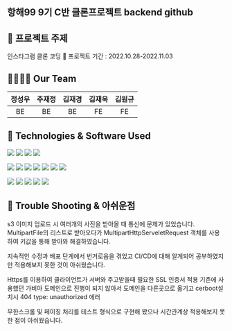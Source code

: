 ## 항해99 9기 C반 클론프로젝트 backend github 

## 🌻 프로젝트 주제
 인스타그램 클론 코딩
📅 프로젝트 기간 : 2022.10.28-2022.11.03

## 👨‍👩‍👧‍👦 Our Team 
|정성우|주재정|김재경|김재욱|김원규|
|:---:|:---:|:---:|:---:|:---:|
|BE|BE|BE|FE|FE|

## 📝 Technologies & Software Used

<img src="https://img.shields.io/badge/Spring-6DB33F?style=flat-square&logo=spring&logoColor=white"/>  <img src="https://img.shields.io/badge/SpringSecurity-6DB33F?style=flat-square&logo=SpringSecurity&logoColor=white"/>  <img src="https://img.shields.io/badge/SpringBoot-6DB33F?style=flat-square&logo=springboot&logoColor=white"/>   <img src="https://img.shields.io/badge/github-181717?style=flat-square&logo=github&logoColor=white"/>  

<img src="https://img.shields.io/badge/git-F05032?style=flat-square&logo=git&logoColor=white"/>  <img src="https://img.shields.io/badge/java-FF81F9?style=flat-square"/>  <img src="https://img.shields.io/badge/JSONWebToken-000000?style=flat-square&logo=JsonWebToken&logoColor=white"/>  <img src="https://img.shields.io/badge/Gradle-02303A?style=flat-square&logo=Gradle&logoColor=white"/>  <img src="https://img.shields.io/badge/IntelliJIDEA-000000?style=flat-square&logo=IntelliJIDEA&logoColor=white"/>  <img src="https://img.shields.io/badge/Postman-FF6C37?style=flat-square&logo=Postman&logoColor=white"/>  <img src="https://img.shields.io/badge/Notion-000000?style=flat-square&logo=Notion&logoColor=white"/>

<img src="https://img.shields.io/badge/AmazonS3-569A31?style=flat-square&logo=AmazonS3&logoColor=white"/>  <img src="https://img.shields.io/badge/AmazonEC2-FF9900?style=flat-square&logo=AmazonEC2&logoColor=white"/>  <img src="https://img.shields.io/badge/AmazonRDS-527FFF?style=flat-square&logo=AmazonRDS&logoColor=white"/>  <img src="https://img.shields.io/badge/MySQL-4479A1?style=flat-square&logo=MySQL&logoColor=white"/>  <img src="https://img.shields.io/badge/Ubuntu-E95420?style=flat-square&logo=Ubuntu&logoColor=white"/>

## 🏀 Trouble Shooting & 아쉬운점
s3 이미지 업로드 시 여러개의 사진을 받아올 때 통신에 문제가 있었습니다. 
MultipartFile의 리스트로 받아오다가 MultipartHttpServeletRequest 객체를 사용하여 키값을 통해 받아와 해결하였습니다.

지속적인 수정과 배포 단계에서 번거로움을 겪었고 CI/CD에 대해 알게되어 공부하였지만 적용해보지 못한 것이 아쉬웠습니다.

Https를 이용하여 클라이언트가 서버와 주고받을때 필요한 SSL 인증서 적용 
기존에 사용했던 가비아 도메인으로 진행이 되지 않아서 도메인을 다른곳으로 옮기고 cerboot설치시 404 type: unauthorized 에러

무한스크롤 및 페이징 처리를 테스트 형식으로 구현해 봤으나 시간관계상 적용해보지 못한 점이 아쉬웠습니다.

